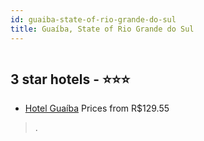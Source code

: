 ```yaml
---
id: guaiba-state-of-rio-grande-do-sul
title: Guaíba, State of Rio Grande do Sul
---
```


<center><img src="https://static.hotelurbano.com/reservas/prod0/10/10110/5d41e61818457_hotel-guaiba.jpg" alt="" /></center>


##  3 star hotels - ⭐️⭐️⭐️

-    [Hotel Guaíba](https://us.hurb.com/hotels/guaiba/hotel-guaiba-10110?cmp=18055) Prices from R$129.55
   > .
